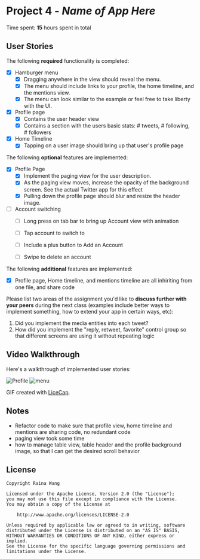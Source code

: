# Project 4 - *Name of App Here*

Time spent: **15** hours spent in total

## User Stories

The following **required** functionality is completed:

- [x] Hamburger menu
   - [x] Dragging anywhere in the view should reveal the menu.
   - [x] The menu should include links to your profile, the home timeline, and the mentions view.
   - [x] The menu can look similar to the example or feel free to take liberty with the UI.
- [x] Profile page
   - [x] Contains the user header view
   - [x] Contains a section with the users basic stats: # tweets, # following, # followers
- [x] Home Timeline
   - [x] Tapping on a user image should bring up that user's profile page

The following **optional** features are implemented:

- [x] Profile Page
   - [x] Implement the paging view for the user description.
   - [x] As the paging view moves, increase the opacity of the background screen. See the actual Twitter app for this effect
   - [x] Pulling down the profile page should blur and resize the header image.
- [ ] Account switching
   - [ ] Long press on tab bar to bring up Account view with animation
   - [ ] Tap account to switch to
   - [ ] Include a plus button to Add an Account
   - [ ] Swipe to delete an account


The following **additional** features are implemented:

- [x] Profile page, Home timeline, and mentions timeline are all inhiriting from one file, and share code

Please list two areas of the assignment you'd like to **discuss further with your peers** during the next class (examples include better ways to implement something, how to extend your app in certain ways, etc):

  1. Did you implement the media entities into each tweet? 
  2. How did you implement the "reply, retweet, favorite" control group so that different screens are using it without repeating logic


## Video Walkthrough

Here's a walkthrough of implemented user stories:

<img src='https://user-images.githubusercontent.com/5446130/31323645-9a265e32-ac5f-11e7-8454-12d0d7c1239d.gif' title='Profile' width='' alt='Profile' />

<img src='https://user-images.githubusercontent.com/5446130/31323563-564d13d2-ac5e-11e7-9dba-b46e4f0fda83.gif' title='menu' width='' alt='menu' />

GIF created with [LiceCap](http://www.cockos.com/licecap/).

## Notes

- Refactor code to make sure that profile view, home timeline and mentions are sharing code, no redundant code
- paging view took some time
- how to manage table view, table header and the profile background image, so that I can get the desired scroll behavior

## License

    Copyright Raina Wang

    Licensed under the Apache License, Version 2.0 (the "License");
    you may not use this file except in compliance with the License.
    You may obtain a copy of the License at

        http://www.apache.org/licenses/LICENSE-2.0

    Unless required by applicable law or agreed to in writing, software
    distributed under the License is distributed on an "AS IS" BASIS,
    WITHOUT WARRANTIES OR CONDITIONS OF ANY KIND, either express or implied.
    See the License for the specific language governing permissions and
    limitations under the License.
